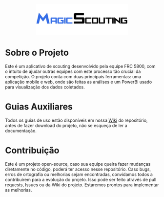 <div align="center">
<picture >
  <source media="(prefers-color-scheme: dark)" width="50%" srcset="Images/logo-dark.svgS">
  <source media="(prefers-color-scheme: light)" width="50%" srcset="Images/logo.svg">
  <img alt="MagicScouting Logo" src="Images/logo.png">
</picture>
</div>

# Sobre o Projeto

Este é um aplicativo de scouting desenvolvido pela equipe FRC 5800, com o intuito de ajudar outras equipes com este processo tão crucial da competição. O projeto conta com duas principais ferramentas: uma aplicação mobile e web, onde são feitas as análises e um PowerBi usado para visualização dos dados coletados.

# Guias Auxiliares

Todos os guias de uso estão disponíveis em nossa [Wiki]() do repositório, antes de fazer download do projeto, não se esqueça de ler a documentação.

# Contribuição

Este é um projeto open-source, caso sua equipe queira fazer mudanças diretamente no código, poderá ter acesso nesse repositório. Caso bugs, erros de ortografia ou melhorias sejam encontradas, convidamos todos a contribuírem para a evolução do projeto. Isso pode ser feito através de pull requests, Issues ou da Wiki do projeto. Estaremos prontos para implementar as melhorias.
